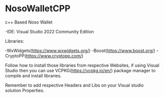 # NosoWalletCPP

c++ Based Noso Wallet

-IDE: Visual Studio 2022 Community Edition

Libraries:

-WxWidgets(https://www.wxwidgets.org/)
-Boost(https://www.boost.org/)
-CryptoPP(https://www.cryptopp.com/)

Follow how to install those libraries from respective Websites, if using Visual Studio then you can use VCPKG(https://vcpkg.io/en/) package manager to compile and install libraries.

Remember to add respective Headers and Libs on your Visual studio solution Properties.


